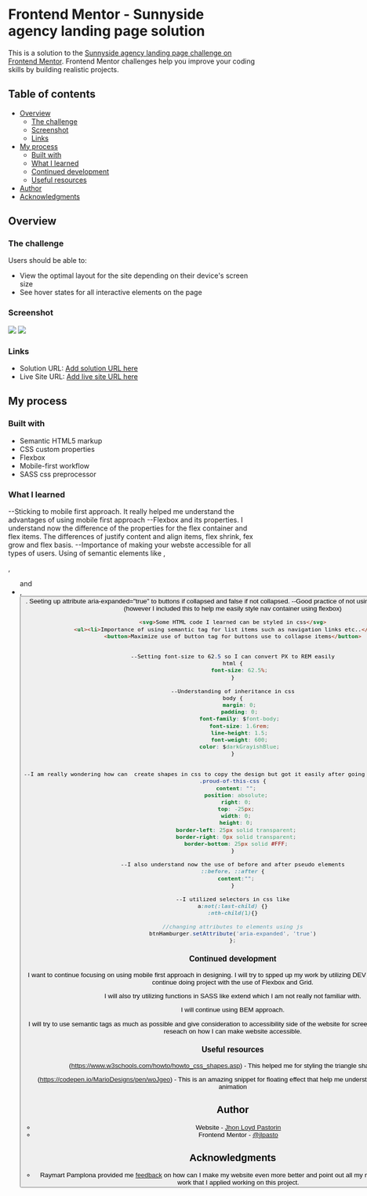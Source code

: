 # Frontend Mentor - Sunnyside agency landing page solution

This is a solution to the [Sunnyside agency landing page challenge on Frontend Mentor](https://www.frontendmentor.io/challenges/sunnyside-agency-landing-page-7yVs3B6ef). Frontend Mentor challenges help you improve your coding skills by building realistic projects.

## Table of contents

- [Overview](#overview)
  - [The challenge](#the-challenge)
  - [Screenshot](#screenshot)
  - [Links](#links)
- [My process](#my-process)
  - [Built with](#built-with)
  - [What I learned](#what-i-learned)
  - [Continued development](#continued-development)
  - [Useful resources](#useful-resources)
- [Author](#author)
- [Acknowledgments](#acknowledgments)

## Overview

### The challenge

Users should be able to:

- View the optimal layout for the site depending on their device's screen size
- See hover states for all interactive elements on the page

### Screenshot

![](./design/desktop-design.png)
![](./design/mobile-design.png)


### Links

- Solution URL: [Add solution URL here](https://your-solution-url.com)
- Live Site URL: [Add live site URL here](https://your-live-site-url.com)

## My process

### Built with

- Semantic HTML5 markup
- CSS custom properties
- Flexbox
- Mobile-first workflow
- SASS css preprocessor

### What I learned

--Sticking to mobile first approach. It really helped me understand the advantages of using mobile first approach 
--Flexbox and its properties. I understand now the difference of the properties for the flex container and flex items. The differences of justify content and align items, flex shrink, fex grow and flex basis.
--Importance of making your webste accessible for all types of users. Using of semantic elements like <list> , <main>, <ul> and <li>, <button>. Seeting up attribute aria-expanded="true" to buttons if collapsed and false if not collapsed.
--Good practice of not using logo in navigation links (however I included this to help me easily style nav container using flexbox)


```html
<svg>Some HTML code I learned can be styled in css</svg>
<ul><li>Importance of using semantic tag for list items such as navigation links etc..</li><ul>
<button>Maximize use of button tag for buttons use to collapse items</button>

```

```css

--Setting font-size to 62.5 so I can convert PX to REM easily
html {
    font-size: 62.5%;
}

--Understanding of inheritance in css
body {
    margin: 0;
    padding: 0;
    font-family: $font-body;
    font-size: 1.6rem;
    line-height: 1.5;
    font-weight: 600;
    color: $darkGrayishBlue;
}


--I am really wondering how can  create shapes in css to copy the design but got it easily after going to W3schools tutorials
.proud-of-this-css {
  content: "";
  position: absolute;
  right: 0;
  top: -25px;
  width: 0;
  height: 0;
  border-left: 25px solid transparent;
  border-right: 0px solid transparent;
  border-bottom: 25px solid #FFF;
}

--I also understand now the use of before and after pseudo elements
::before, ::after {
  content:"";
}

--I utilized selectors in css like
a:not(:last-child) {}
:nth-child(1){}

```

```js
//changing attributes to elements using js
btnHamburger.setAttribute('aria-expanded', 'true')
};
```


### Continued development

I want to continue focusing on using mobile first approach in designing. I will try to spped up my work by utilizing DEV TOOLS in browser. I will continue doing project with the use of Flexbox and Grid. 

 I will also try utilizing functions in SASS like extend which I am not really not familiar with.

 I will continue using BEM approach.

 I will try to use semantic tags as much as possible and give consideration to accessibility side of the website for screen readers. I will do more reseach on how I can make website accessible.


### Useful resources

(https://www.w3schools.com/howto/howto_css_shapes.asp) - This helped me for styling the triangle shape in css.

(https://codepen.io/MarioDesigns/pen/woJgeo) - This is an amazing snippet for floating effect that help me understad how can I use css animation 


## Author

- Website - [Jhon Loyd Pastorin](https://jlpasto.github.io)
- Frontend Mentor - [@jlpasto](https://www.frontendmentor.io/profile/jlpasto)


## Acknowledgments

 - Raymart Pamplona provided me [feedback](https://www.frontendmentor.io/solutions/responsive-landing-page-using-flexbox-and-grid-and-utilizing-scss-HgKCUtwQi#comment-61331977856b167e2fa445cd) on how can I make my website even more better and point out all  my mistakes on my previous work that I applied working on this project. 

